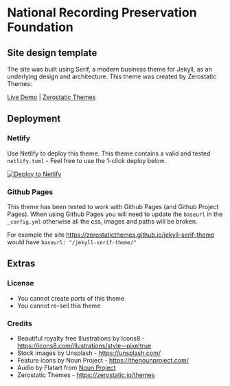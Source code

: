 # National Recording Preservation Foundation 

## Site design template

The site was built using Serif, a modern business theme for Jekyll, as an underlying design and architecture. This theme was created by Zerostatic Themes:

[Live Demo](https://jekyll-serif.netlify.app/) |
[Zerostatic Themes](https://www.zerostatic.io)

## Deployment

### Netlify

Use Netlify to deploy this theme. This theme contains a valid and tested `netlify.toml` - Feel free to use the 1-click deploy below.

[![Deploy to Netlify](https://www.netlify.com/img/deploy/button.svg)](https://app.netlify.com/start/deploy?repository=https://github.com/zerostaticthemes/jekyll-serif-theme)

### Github Pages

This theme has been tested to work with Github Pages (and Github Project Pages). When using Github Pages you will need to update the `baseurl` in the `_config.yml` otherwise all the css, images and paths will be broken.

For example the site https://zerostaticthemes.github.io/jekyll-serif-theme would have `baseurl: "/jekyll-serif-theme/"`

## Extras

### License

- You cannot create ports of this theme
- You cannot re-sell this theme

### Credits

- Beautiful royalty free Illustrations by Icons8 - https://icons8.com/illustrations/style--pixeltrue
- Stock images by Unsplash - https://unsplash.com/
- Feature icons by Noun Project - https://thenounproject.com/
- Audio by Flatart from <a href="https://thenounproject.com/browse/icons/term/audio/" target="_blank" title="Audio Icons">Noun Project</a>
- Zerostatic Themes - https://zerostatic.io/themes
